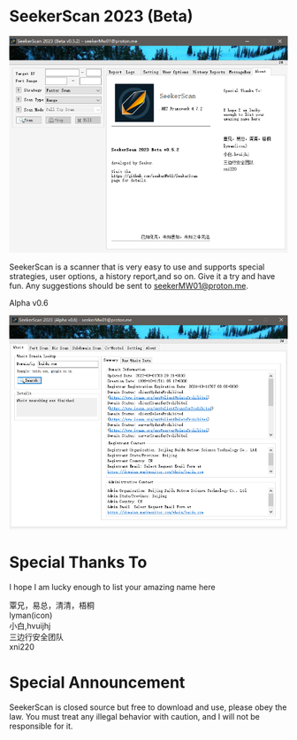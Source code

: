 # SeekerScan 2023 (Beta) 


<div align="center">
  <img src="https://github.com/seekerMw02/SeekerScan/blob/img-storage/main0830.png">
</div>

SeekerScan is a scanner that is very easy to use and supports special strategies, user options, a history report,and so on. Give it a try and have fun. Any suggestions should be sent to seekerMW01@proton.me.  

Alpha v0.6    
<div align="center">
  <img src="https://github.com/seekerMw02/SeekerScan/blob/img-storage/0905.png">
</div>


# Special Thanks To  

I hope I am lucky enough to list your amazing name here

覃兄，易总，清清，梧桐  
lyman(icon)  
小白,hvuijhj  
三边行安全团队  
xni220  

# Special Announcement

SeekerScan is closed source but free to download and use, please obey the law. You must treat any illegal behavior with caution, and I will not be responsible for it.
